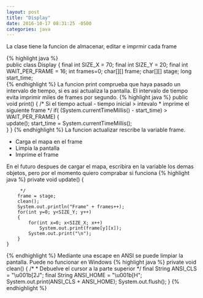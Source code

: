 ```yaml
---
layout: post
title: "Display"
date: 2016-10-17 08:31:25 -0500
categories: java
---
```


La clase tiene la funcion de almacenar, editar e imprmir cada frame

{% highlight java %}	
public class Display
{
	final int SIZE_X = 70;
	final int SIZE_Y = 20;
	final int WAIT_PER_FRAME = 16; 
	int frames=0;
	char[][] frame;
	char[][] stage;
	long start_time;	
{% endhighlight %}
La funcion print comprueba que haya pasado un intervalo de tiempo, si es asi actualiza la pantalla.
El intervalo de tiempo evita imprimir miles de frames por segundo.
{% highlight java %}
	public void print()
	{
		/* Si el tiempo actual - tiempo inicial > intevalo
		 * imprime el siguiente frame
		 */
		if( (System.currentTimeMillis() - start_time) > WAIT_PER_FRAME)
		{		
			update();
			start_time = System.currentTimeMillis();		
		}
	}
{% endhighlight %}
La funcion actualizar rescribe la variable frame.

 * Carga el mapa en el frame 
 * Limpia la pantalla
 * Imprime el frame

En el futuro despues de cargar el mapa, escribira en la variable los demas objetos, pero por el momento quiero comprabar si funciona
{% highlight java %}
	private void update()
	{

		 */
		frame = stage;
		clean();
		System.out.println("Frame" + frames++);
		for(int y=0; y<SIZE_Y; y++)
		{
			for(int x=0; x<SIZE_X; x++)
				System.out.print(frame[y][x]);
			System.out.print("\n");
		}
	}
{% endhighlight %}
Mediante una escape en ANSI se puede limpiar la pantalla. Puede no funcionar en Windows
{% highlight java %}
	private void clean()
	{
		/* 
	     * Debuelve el cursor a la parte superior
	     */
	    final String ANSI_CLS = "\u001b[2J";
	    final String ANSI_HOME = "\u001b[H";
	    System.out.print(ANSI_CLS + ANSI_HOME);
	    System.out.flush();
	}
{% endhighlight %}
